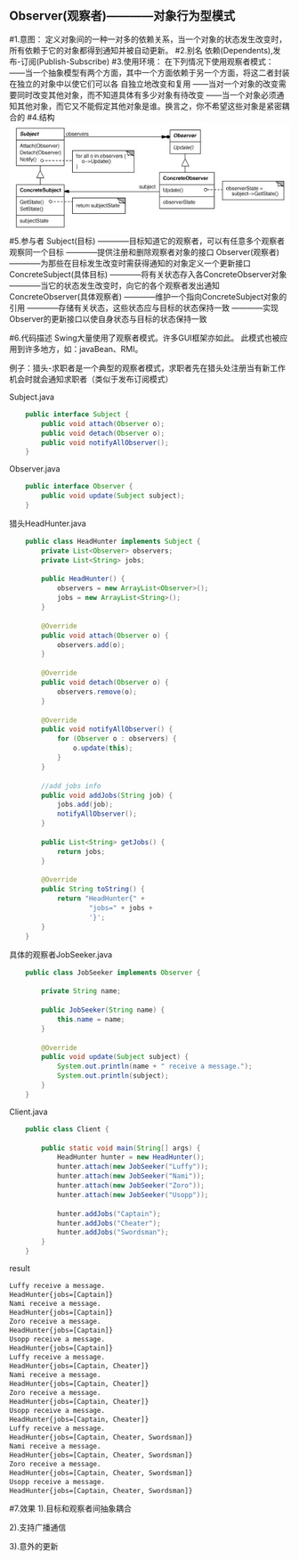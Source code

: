 Observer(观察者)————对象行为型模式
----------
#1.意图：
定义对象间的一种一对多的依赖关系，当一个对象的状态发生改变时，所有依赖于它的对象都得到通知并被自动更新。
#2.别名
依赖(Dependents),发布-订阅(Publish-Subscribe)
#3.使用环境：
    在下列情况下使用观察者模式：
    ——当一个抽象模型有两个方面，其中一个方面依赖于另一个方面，将这二者封装在独立的对象中以使它们可以各
      自独立地改变和复用
    ——当对一个对象的改变需要同时改变其他对象，而不知道具体有多少对象有待改变
    ——当一个对象必须通知其他对象，而它又不能假定其他对象是谁。换言之，你不希望这些对象是紧密耦合的
#4.结构
![github](https://github.com/IceDcap/Gof-DesignPatterns/blob/master/uml/Observer.JPG "Observer")
#5.参与者
    Subject(目标)
        ————目标知道它的观察者，可以有任意多个观察者观察同一个目标
        ————提供注册和删除观察者对象的接口
    Observer(观察者)
        ————为那些在目标发生改变时需获得通知的对象定义一个更新接口
    ConcreteSubject(具体目标)
        ————将有关状态存入各ConcreteObserver对象
        ————当它的状态发生改变时，向它的各个观察者发出通知
    ConcreteObserver(具体观察者)
        ————维护一个指向ConcreteSubject对象的引用
        ————存储有关状态，这些状态应与目标的状态保持一致
        ————实现Observer的更新接口以使自身状态与目标的状态保持一致
    

#6.代码描述
Swing大量使用了观察者模式。许多GUI框架亦如此。
此模式也被应用到许多地方，如：javaBean、RMI。

例子：猎头-求职者是一个典型的观察者模式，求职者先在猎头处注册当有新工作机会时就会通知求职者（类似于发布订阅模式）

Subject.java

```Java
    public interface Subject {
        public void attach(Observer o);
        public void detach(Observer o);
        public void notifyAllObserver();
    }
```

Observer.java
    
```Java    
    public interface Observer {
        public void update(Subject subject);
    }
```
    
猎头HeadHunter.java

```Java
    public class HeadHunter implements Subject {
        private List<Observer> observers;
        private List<String> jobs;
    
        public HeadHunter() {
            observers = new ArrayList<Observer>();
            jobs = new ArrayList<String>();
        }
    
        @Override
        public void attach(Observer o) {
            observers.add(o);
        }
    
        @Override
        public void detach(Observer o) {
            observers.remove(o);
        }
    
        @Override
        public void notifyAllObserver() {
            for (Observer o : observers) {
                o.update(this);
            }
        }
    
        //add jobs info
        public void addJobs(String job) {
            jobs.add(job);
            notifyAllObserver();
        }
    
        public List<String> getJobs() {
            return jobs;
        }
    
        @Override
        public String toString() {
            return "HeadHunter{" +
                    "jobs=" + jobs +
                    '}';
        }
    }
```

具体的观察者JobSeeker.java

```Java
    public class JobSeeker implements Observer {
    
        private String name;
    
        public JobSeeker(String name) {
            this.name = name;
        }
    
        @Override
        public void update(Subject subject) {
            System.out.println(name + " receive a message.");
            System.out.println(subject);
        }
    }
```

Client.java

```Java
    public class Client {
    
        public static void main(String[] args) {
            HeadHunter hunter = new HeadHunter();
            hunter.attach(new JobSeeker("Luffy"));
            hunter.attach(new JobSeeker("Nami"));
            hunter.attach(new JobSeeker("Zoro"));
            hunter.attach(new JobSeeker("Usopp"));
    
            hunter.addJobs("Captain");
            hunter.addJobs("Cheater");
            hunter.addJobs("Swordsman");
        }
    }
```

result
    
    Luffy receive a message.
    HeadHunter{jobs=[Captain]}
    Nami receive a message.
    HeadHunter{jobs=[Captain]}
    Zoro receive a message.
    HeadHunter{jobs=[Captain]}
    Usopp receive a message.
    HeadHunter{jobs=[Captain]}
    Luffy receive a message.
    HeadHunter{jobs=[Captain, Cheater]}
    Nami receive a message.
    HeadHunter{jobs=[Captain, Cheater]}
    Zoro receive a message.
    HeadHunter{jobs=[Captain, Cheater]}
    Usopp receive a message.
    HeadHunter{jobs=[Captain, Cheater]}
    Luffy receive a message.
    HeadHunter{jobs=[Captain, Cheater, Swordsman]}
    Nami receive a message.
    HeadHunter{jobs=[Captain, Cheater, Swordsman]}
    Zoro receive a message.
    HeadHunter{jobs=[Captain, Cheater, Swordsman]}
    Usopp receive a message.
    HeadHunter{jobs=[Captain, Cheater, Swordsman]}

#7.效果
1).目标和观察者间抽象耦合

2).支持广播通信

3).意外的更新


